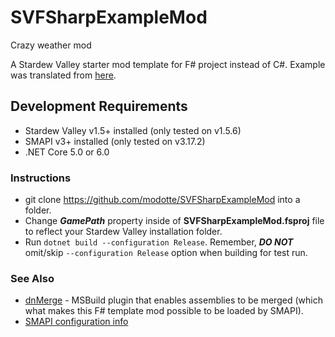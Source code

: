 # SVFSharpExampleMod

Crazy weather mod

A Stardew Valley starter mod template for F# project instead of C#.
Example was translated from [here](https://stardewvalleywiki.com/Modding:Modder_Guide/Get_Started). 

## Development Requirements

- Stardew Valley v1.5+ installed (only tested on v1.5.6)
- SMAPI v3+ installed (only tested on v3.17.2)
- .NET Core 5.0 or 6.0

### Instructions

- git clone https://github.com/modotte/SVFSharpExampleMod into a folder.
- Change ***GamePath*** property inside of **SVFSharpExampleMod.fsproj** file to reflect your Stardew Valley installation folder.
- Run `dotnet build --configuration Release`. Remember, ***DO NOT*** omit/skip `--configuration Release` option when building for test run.


### See Also

- [dnMerge](https://github.com/CCob/dnMerge) - MSBuild plugin that enables assemblies to be merged (which what makes this F# template mod possible to be loaded by SMAPI). 
- [SMAPI configuration info](https://github.com/Pathoschild/SMAPI/blob/develop/docs/technical/mod-package.md#custom-game-path)
